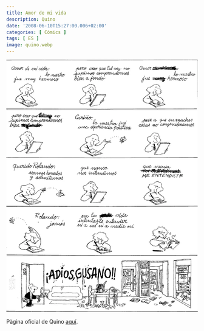 ```yaml
---
title: Amor de mi vida
description: Quino
date: '2008-06-10T15:27:00.006+02:00'
categories: [ Còmics ]
tags: [ ES ]
image: quino.webp
---
```


![Quino - Amor de mi vida](quino_amor_de_mi_vida.webp)


Pàgina oficial de Quino [aquí]("https://www.quino.com.ar/").
